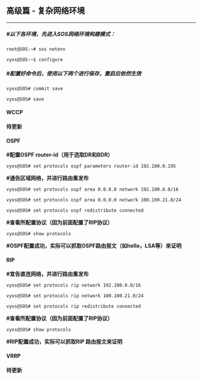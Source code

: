 ## 高级篇 - 复杂网络环境

---

##### **\#以下各环境，先进入SOS网络环境构建模式：**

```
root@SOS:~# sos netenv

vyos@SOS:~$ configure
```

##### **\#配置好命令后，使用以下两个进行保存，重启后依然生效**

```
vyos@SOS# commit save

vyos@SOS# save
```

#### WCCP

**待更新**

#### OSPF

**\#配置OSPF router-id（用于选取DR和BDR）**

`vyos@SOS# set protocols ospf parameters router-id 192.100.0.195`

**\#通告区域网络，并进行路由重发布**

```
vyos@SOS# set protocols ospf area 0.0.0.0 network 192.100.0.0/16

vyos@SOS# set protocols ospf area 0.0.0.0 network 100.100.21.0/24

vyos@SOS# set protocols ospf redistribute connected
```

**\#查看所配置协议（因为前面配置了RIP协议）**

`vyos@SOS# show protocols`

**\#OSPF配置成功，实际可以抓取OSPF路由报文（如hello，LSA等）来证明**

#### RIP

**\#宣告直连网络，并进行路由重发布**

```
vyos@SOS# set protocols rip network 192.100.0.0/16

vyos@SOS# set protocols rip network 100.100.21.0/24

vyos@SOS# set protocols rip redistribute connected
```

**\#查看所配置协议（因为前面配置了RIP协议）**

`vyos@SOS# show protocols`

**\#RIP配置成功，实际可以抓取RIP 路由报文来证明**

#### VRRP

**待更新**

